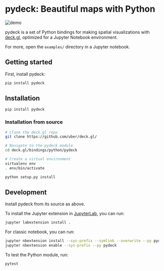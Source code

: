 # pydeck: Beautiful maps with Python

![demo](https://user-images.githubusercontent.com/2204757/58838976-1538f400-8615-11e9-84f6-a2fe42bb300b.gif)

pydeck is a set of Python bindings for making spatial visualizations with [deck.gl](https://deck.gl),
optimized for a Jupyter Notebook environment.

For more, open the `examples/` directory in a Jupyter notebook.

## Getting started

First, install pydeck:

```bash
pip install pydeck
```



## Installation

```bash
pip install pydeck
```

### Installation from source

```bash
# Clone the deck.gl repo
git clone https://github.com/uber/deck.gl/

# Navigate to the pydeck module
cd deck.gl/bindings/python/pydeck

# Create a virtual environment
virtualenv env
. env/bin/activate

python setup.py install
```

## Development

Install pydeck from its source as above.

To install the Jupyter extension in [JupyterLab](https://jupyterlab.readthedocs.io/en/stable/), you can run:

```bash
jupyter labextension install .
```

For classic notebook, you can run:

```bash
jupyter nbextension install --sys-prefix --symlink --overwrite --py pydeck
jupyter nbextension enable --sys-prefix --py pydeck
```

To test the Python module, run:

```bash
pytest
```
